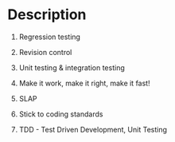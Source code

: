 # Description #

1. Regression testing

2. Revision control

3. Unit testing & integration testing

4. Make it work, make it right, make it fast!

5. SLAP

6. Stick to coding standards

7. TDD - Test Driven Development, Unit Testing